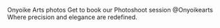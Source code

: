 Onyoike Arts photos
Get to book our Photoshoot session
@Onyoikearts Where precision and elegance are redefined.
